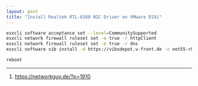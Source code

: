```yaml
---
layout: post
title: "Install Realtek RTL-8168 NIC Driver on VMware ESXi"
---
```


```bash
esxcli software acceptance set --level=CommunitySupported
esxcli network firewall ruleset set -e true -r httpClient
esxcli network firewall ruleset set -e true -r dns
esxcli software vib install -d https://vibsdepot.v-front.de -n net55-r8168

reboot
```

---
1. <https://networkguy.de/?p=1910>

